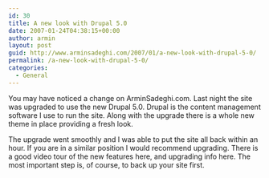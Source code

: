 ```yaml
---
id: 30
title: A new look with Drupal 5.0
date: 2007-01-24T04:38:15+00:00
author: armin
layout: post
guid: http://www.arminsadeghi.com/2007/01/a-new-look-with-drupal-5-0/
permalink: /a-new-look-with-drupal-5-0/
categories:
  - General
---
```

<!-- google_ad_section_start -->

You may have noticed a change on ArminSadeghi.com. Last night the site was upgraded to use the new Drupal 5.0. Drupal is the content management software I use to run the site. Along with the upgrade there is a whole new theme in place providing a fresh look. 

The upgrade went smoothly and I was able to put the site all back within an hour. If you are in a similar position I would recommend upgrading. There is a good video tour of the new features here, and upgrading info here. The most important step is, of course, to back up your site first. 

<!-- google_ad_section_end -->